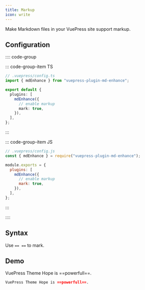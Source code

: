 ```yaml
---
title: Markup
icon: write
---
```


Make Markdown files in your VuePress site support markup.

<!-- more -->

## Configuration

:::: code-group

::: code-group-item TS

```ts {8}
// .vuepress/config.ts
import { mdEnhance } from "vuepress-plugin-md-enhance";

export default {
  plugins: [
    mdEnhance({
      // enable markup
      mark: true,
    }),
  ],
};
```

:::

::: code-group-item JS

```js {8}
// .vuepress/config.js
const { mdEnhance } = require("vuepress-plugin-md-enhance");

module.exports = {
  plugins: [
    mdEnhance({
      // enable markup
      mark: true,
    }),
  ],
};
```

:::

::::

## Syntax

Use `== ==` to mark.

## Demo

VuePress Theme Hope is ==powerfull==.

```md
VuePress Theme Hope is ==powerfull==.
```
